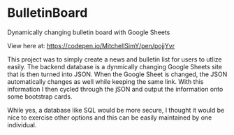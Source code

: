 # BulletinBoard
Dynamically changing bulletin board with Google Sheets

View here at: https://codepen.io/MitchellSimY/pen/pojjYvr

This project was to simply create a news and bulletin list for users to utlize easily. 
The backend database is a dynmically changing Google Sheets site that is then turned into JSON.
When the Google Sheet is changed, the JSON automatically changes as well while keeping the same link.
With this information I then cycled through the jSON and output the information onto some bootstrap cards.

While yes, a database like SQL would be more secure, I thought it would be nice to exercise other options 
and this can be easily maintained by one individual.
